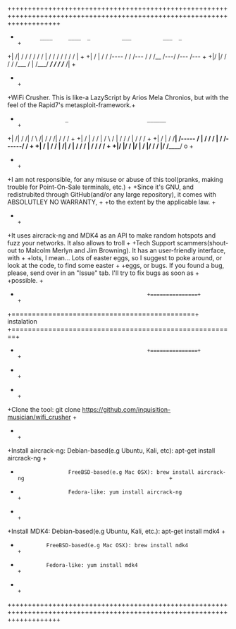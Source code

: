 +++++++++++++++++++++++++++++++++++++++++++++++++++++++++++++++++++++++++++++++++++++++++++++++++++++++++++++++++++++++++
+            ____     ____  _          ___          ___  _                                                              +
+|  /|  / / /     /  /     / |  /   / /     /   /  /    / |                                                             +
+| / | / / /---- /  /     /--- /   / /__   /---/  /--- /---                                                             +
+|/  |/ / /     /  /___  /  | /___/  ___/ /   /  /___ /|                                                                +
+                                                                                                                       +
+WiFi Crusher. This is like-a LazyScript by Arios Mela Chronios, but with the feel of the Rapid7's metasploit-framework.+
+                    _                         ______                                                                   +
+|    /|    / /|    / \     /|    / / /|    / /        /                                                                +
+|   / |   / / |   /   \   / |   / / / |   / /        /                                                                 +
+|  /  |  / /__|  /-----  /  |  / / /  |  / /------/ /                                                                  +
+| /   | / /   | /|      /   | / / /   | / /      / /                                                                   +
+|/    |/ /    |/ |     /    |/ / /    |/ /______/ o                                                                    +
+                                                                                                                       +
+I am not responsible, for any misuse or abuse of this tool(pranks, making trouble for Point-On-Sale terminals, etc.)   + 
+Since it's GNU, and redistrubited through GitHub(and/or any large repository), it comes with ABSOLUTLEY NO WARRANTY,   +
+to the extent by the applicable law.                                                                                   +
+                                                                                                                       +
+It uses aircrack-ng and MDK4 as an API to make random hotspots and fuzz your networks. It also allows to troll         +
+Tech Support scammers(shout-out to Malcolm Merlyn and Jim Browning). It has an user-friendly interface, with           +
+lots, I mean... Lots of easter eggs, so I suggest to poke around, or look at the code, to find some easter             +
+eggs, or bugs. If you found a bug, please, send over in an "Issue" tab. I'll try to fix bugs as soon as                +
+possible.                                                                                                              +
+                                              +===============+                                                        +
+=============================================+   instalation   +=======================================================+
+                                              +===============+                                                        +
+                                                                                                                       +
+                                                                                                                       +
+Clone the tool: git clone https://github.com/inquisition-musician/wifi_crusher                                         +
+                                                                                                                       +
+Install aircrack-ng: Debian-based(e.g Ubuntu, Kali, etc): apt-get install aircrack-ng                                  +
+                     FreeBSD-based(e.g Mac OSX): brew install aircrack-ng                                              +
+                     Fedora-like: yum install aircrack-ng                                                              +
+                                                                                                                       +
+Install MDK4: Debian-based(e.g Ubuntu, Kali, etc.): apt-get install mdk4                                               +
+              FreeBSD-based(e.g Mac OSX): brew install mdk4                                                            +
+              Fedora-like: yum install mdk4                                                                            +
+                                                                                                                       +
+++++++++++++++++++++++++++++++++++++++++++++++++++++++++++++++++++++++++++++++++++++++++++++++++++++++++++++++++++++++++
